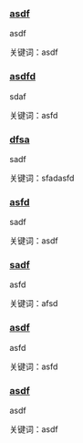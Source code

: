 <h3><a href="asdf">asdf</a> </h3>

asdf

关键词：asdf
 
<h3><a href="sadf">asdfd</a> </h3>

sdaf

关键词：asfd
 
<h3><a href="dsfa">dfsa</a> </h3>

sadf

关键词：sfadasfd
 
<h3><a href="asfd">asfd</a> </h3>

sadf

关键词：asdf
 
<h3><a href="asd">sadf</a> </h3>

asfd

关键词：afsd
 
<h3><a href="asfd">asdf</a> </h3>

asfd

关键词：asfd
 
<h3><a href="saf">asdf</a> </h3>

asdf

关键词：asdf
 

